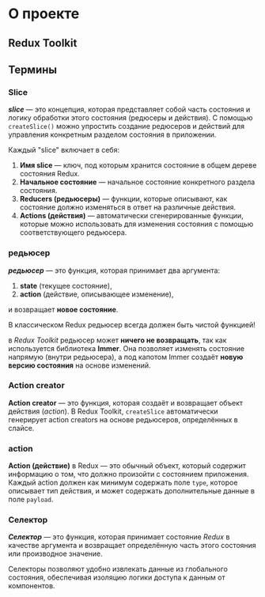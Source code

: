# О проекте

## Redux Toolkit

## Термины

### Slice

**_slice_** — это концепция, которая представляет собой часть состояния и логику обработки этого состояния (редюсеры и действия). С помощью `createSlice()` можно упростить создание редюсеров и действий для управления конкретным разделом состояния в приложении.

Каждый "slice" включает в себя:

1. **Имя slice** — ключ, под которым хранится состояние в общем дереве состояния Redux.
2. **Начальное состояние** — начальное состояние конкретного раздела состояния.
3. **Reducers (редьюсеры)** — функции, которые описывают, как состояние должно изменяться в ответ на различные действия.
4. **Actions (действия)** — автоматически сгенерированные функции, которые можно использовать для изменения состояния с помощью соответствующего редьюсера.

### редьюсер

**_редьюсер_** — это функция, которая принимает два аргумента:

1. **state** (текущее состояние),
2. **action** (действие, описывающее изменение),

и возвращает **новое состояние**.

В классическом Redux редьюсер всегда должен быть чистой функцией!

в _Redux Toolkit_ редьюсер может **ничего не возвращать**, так как используется библиотека **Immer**. Она позволяет изменять состояние напрямую (внутри редьюсера), а под капотом Immer создаёт **новую версию состояния** на основе изменений.

### Action creator

**Action creator** — это функция, которая создаёт и возвращает объект действия (_action_). В Redux Toolkit, `createSlice` автоматически генерирует action creators на основе редьюсеров, определённых в слайсе.

### action

**Action (действие)** в Redux — это обычный объект, который содержит информацию о том, что должно произойти с состоянием приложения. Каждый action должен как минимум содержать поле `type`, которое описывает тип действия, и может содержать дополнительные данные в поле `payload`.

### Селектор

**_Селектор_** — это функция, которая принимает состояние _Redux_ в качестве аргумента и возвращает определённую часть этого состояния или производное значение.

Селекторы позволяют удобно извлекать данные из глобального состояния, обеспечивая изоляцию логики доступа к данным от компонентов.
